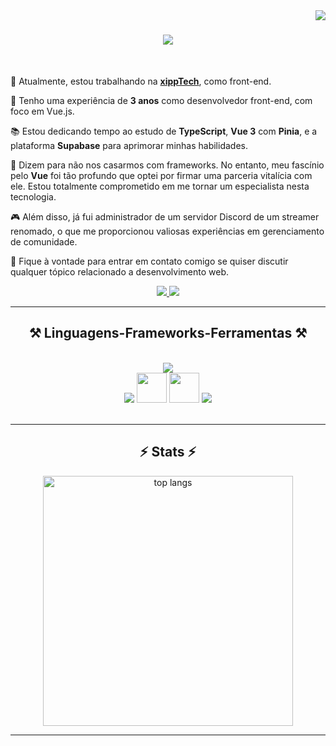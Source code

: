 <img align="right" src="https://visitor-badge.laobi.icu/badge?page_id=marcospiemontez.marcospiemontez" />

<h1 align="center">
    <img src="https://readme-typing-svg.herokuapp.com/?font=Righteous&size=35&center=true&vCenter=true&width=500&height=70&duration=4000&lines=Olá!+👋;+Sou+Marcos+Piemontez!;" />
</h1>

<br/>

<div align="start">
  <p>🔭 Atualmente, estou trabalhando na <a href="https://www.linkedin.com/company/xipptech/mycompany"><strong>xippTech</strong></a>, como front-end.</p>
    
  🌱 Tenho uma experiência de **3 anos** como desenvolvedor front-end, com foco em Vue.js.
  
  📚 Estou dedicando tempo ao estudo de **TypeScript**, **Vue 3** com **Pinia**, e a plataforma **Supabase** para aprimorar minhas habilidades.
  
  💍 Dizem para não nos casarmos com frameworks. No entanto, meu fascínio pelo **Vue** foi tão profundo que optei por firmar uma parceria vitalícia com ele. Estou totalmente 
     comprometido em me tornar um especialista nesta tecnologia.
     
  🎮 Além disso, já fui administrador de um servidor Discord de um streamer renomado, o que me proporcionou valiosas experiências em gerenciamento de comunidade.
  
  💬 Fique à vontade para entrar em contato comigo se quiser discutir qualquer tópico relacionado a desenvolvimento web.
</div>
 
<div align="center"> 
  <a href="mailto:marcos.piemontez1@gmail.com">
    <img src="https://img.shields.io/badge/Gmail-333333?style=for-the-badge&logo=gmail&logoColor=red" />
  </a>
  <a href="https://linkedin.com/in/marcospiemontez" target="_blank">
    <img src="https://img.shields.io/badge/LinkedIn-0077B5?style=for-the-badge&logo=linkedin&logoColor=white" target="_blank" />
  </a>
</div>

 <hr/>
 
<h2 align="center">⚒️ Linguagens-Frameworks-Ferramentas ⚒️</h2>
<br/>
<div align="center">
    <img src="https://skillicons.dev/icons?i=html,css,vscode,github,gitlab,git,linux,discord,figma,tailwind" /><br>
    <img src="https://skillicons.dev/icons?i=javascript,typescript,vuejs,nuxtjs,supabase" />
    <img src="https://cdn.vuetifyjs.com/docs/images/logos/vuetify-logo-v3-slim-dark.svg" width="48" heigth="48" />
    <img src="https://cdn.quasar.dev/logo-v2/svg/logo-dark.svg" width="48" heigth="48" />
    <img src="https://skillicons.dev/icons?i=supabase" />
</div>

<br/>
<hr/>

<h2 align="center">⚡ Stats ⚡</h2>
<div align=center>
  <img height="400" width="400" src="https://github-readme-stats.vercel.app/api/top-langs/?username=marcospiemontez&hide=HTML&langs_count=8&layout=compact&theme=vue-dark&size_weight=0.5&count_weight=0.5&exclude_repo=github-readme-stats" alt="top langs" />
</div>
<hr/>

<br/>
